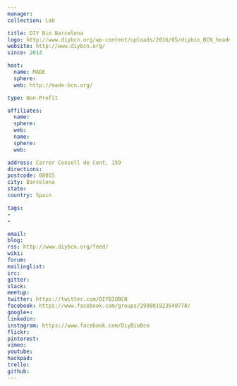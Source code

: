 ```yaml
---
manager:
collection: Lab

title: DIY Bio Barcelona
logo: http://www.diybcn.org/wp-content/uploads/2016/05/diybio_BCN_header-2.png
website: http://www.diybcn.org/
since: 2014

host:
  name: MADE
  sphere:
  web: http://made-bcn.org/

type: Non-Profit

affiliates:
  name:
  sphere:
  web:
  name:
  sphere:
  web:

address: Carrer Consell de Cent, 159
directions:
postcode: 08015
city: Barcelona
state:
country: Spain

tags:
-
-

email:
blog:
rss: http://www.diybcn.org/feed/
wiki:
forum:
mailinglist:
irc:
gitter:
slack:
meetup:
twitter: https://twitter.com/DIYBIOBCN
facebook: https://www.facebook.com/groups/299801923540778/
google+:
linkedin:
instagram: https://www.facebook.com/DiyBioBcn
flickr:
pinterest:
vimeo:
youtube:
hackpad:
trello:
github:
---
```

